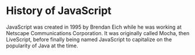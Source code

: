 # History of JavaScript


JavaScript was created in 1995 by Brendan Eich while he was working at Netscape
Communications Corporation. It was originally called Mocha, then LiveScript,
before finally being named JavaScript to capitalize on the popularity of Java at
the time.
